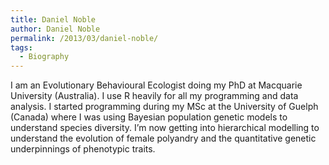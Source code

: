 ```yaml
---
title: Daniel Noble
author: Daniel Noble
permalink: /2013/03/daniel-noble/
tags:
  - Biography
---
```

I am an Evolutionary Behavioural Ecologist doing my PhD at Macquarie University (Australia). I use R heavily for all my programming and data analysis. I started programming during my MSc at the University of Guelph (Canada) where I was using Bayesian population genetic models to understand species diversity. I&#8217;m now getting into hierarchical modelling to understand the evolution of female polyandry and the quantitative genetic underpinnings of phenotypic traits.
